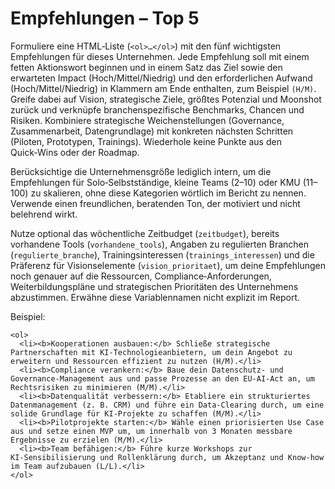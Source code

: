 # Empfehlungen – Top 5

Formuliere eine HTML‑Liste (`<ol>…</ol>`) mit den fünf wichtigsten Empfehlungen für dieses Unternehmen. Jede Empfehlung soll mit einem fetten Aktionswort beginnen und in einem Satz das Ziel sowie den erwarteten Impact (Hoch/Mittel/Niedrig) und den erforderlichen Aufwand (Hoch/Mittel/Niedrig) in Klammern am Ende enthalten, zum Beispiel `(H/M)`. Greife dabei auf Vision, strategische Ziele, größtes Potenzial und Moonshot zurück und verknüpfe branchenspezifische Benchmarks, Chancen und Risiken. Kombiniere strategische Weichenstellungen (Governance, Zusammenarbeit, Datengrundlage) mit konkreten nächsten Schritten (Piloten, Prototypen, Trainings). Wiederhole keine Punkte aus den Quick‑Wins oder der Roadmap.

Berücksichtige die Unternehmensgröße lediglich intern, um die Empfehlungen für Solo‑Selbstständige, kleine Teams (2–10) oder KMU (11–100) zu skalieren, ohne diese Kategorien wörtlich im Bericht zu nennen. Verwende einen freundlichen, beratenden Ton, der motiviert und nicht belehrend wirkt.

Nutze optional das wöchentliche Zeitbudget (`zeitbudget`), bereits vorhandene Tools (`vorhandene_tools`), Angaben zu regulierten Branchen (`regulierte_branche`), Trainingsinteressen (`trainings_interessen`) und die Präferenz für Visionselemente (`vision_prioritaet`), um deine Empfehlungen noch genauer auf die Ressourcen, Compliance‑Anforderungen, Weiterbildungspläne und strategischen Prioritäten des Unternehmens abzustimmen. Erwähne diese Variablennamen nicht explizit im Report.

Beispiel:

```
<ol>
  <li><b>Kooperationen ausbauen:</b> Schließe strategische Partnerschaften mit KI‑Technologieanbietern, um dein Angebot zu erweitern und Ressourcen effizient zu nutzen (H/M).</li>
  <li><b>Compliance verankern:</b> Baue dein Datenschutz‑ und Governance‑Management aus und passe Prozesse an den EU‑AI‑Act an, um Rechtsrisiken zu minimieren (M/M).</li>
  <li><b>Datenqualität verbessern:</b> Etabliere ein strukturiertes Datenmanagement (z. B. CRM) und führe ein Data‑Clearing durch, um eine solide Grundlage für KI‑Projekte zu schaffen (M/M).</li>
  <li><b>Pilotprojekte starten:</b> Wähle einen priorisierten Use Case aus und setze einen MVP um, um innerhalb von 3 Monaten messbare Ergebnisse zu erzielen (M/M).</li>
  <li><b>Team befähigen:</b> Führe kurze Workshops zur KI‑Sensibilisierung und Rollenklärung durch, um Akzeptanz und Know‑how im Team aufzubauen (L/L).</li>
</ol>
```